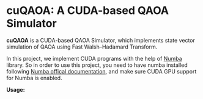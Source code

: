 # cuQAOA: A CUDA-based QAOA Simulator

**cuQAOA** is a CUDA-based QAOA Simulator, which implements state vector simulation of QAOA using Fast Walsh–Hadamard Transform.

In this project, we implement CUDA programs with the help of [Numba](https://numba.pydata.org/) library. So in order to use this project, you need to have numba installed following [Numba offical documentation](https://numba.readthedocs.io/en/stable/user/installing.html), and make sure CUDA GPU support for Numba is enabled.

**Usage:**
```py

```